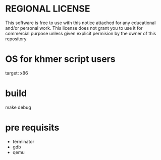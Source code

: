 # REGIONAL LICENSE 

This software is free to use with this notice attached for any educational and/or personal work. This license does not grant you to use it for commercial purpose unless given explicit permision by the owner of this repository

# OS for khmer script users

target: x86 

# build

make debug 

# pre requisits 
- terminator
- gdb
- qemu 
